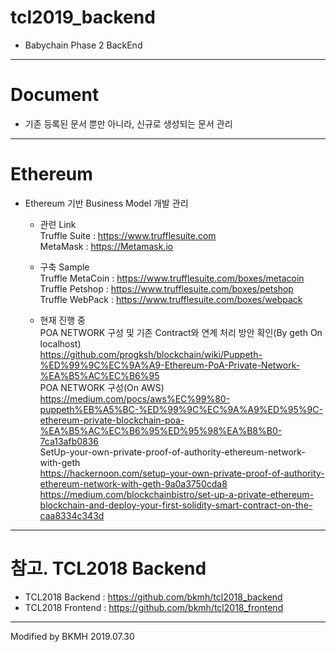 # tcl2019_backend
* Babychain Phase 2 BackEnd
***

# Document
* 기존 등록된 문서 뿐만 아니라, 신규로 생성되는 문서 관리

***
# Ethereum
* Ethereum 기반 Business Model 개발 관리
  - 관련 Link<br>
    Truffle Suite : https://www.trufflesuite.com<br>
    MetaMask : https://Metamask.io<br>
  
  - 구축 Sample<br>
    Truffle MetaCoin : https://www.trufflesuite.com/boxes/metacoin<br>
    Truffle Petshop  : https://www.trufflesuite.com/boxes/petshop<br>
    Truffle WebPack  : https://www.trufflesuite.com/boxes/webpack<br>
  - 현재 진행 중<br>
    POA NETWORK 구성 및 기존 Contract와 연계 처리 방안 확인(By geth On localhost)<br>
    https://github.com/progksh/blockchain/wiki/Puppeth-%ED%99%9C%EC%9A%A9-Ethereum-PoA-Private-Network-%EA%B5%AC%EC%B6%95<br>
    POA NETWORK 구성(On AWS)<br>
    https://medium.com/pocs/aws%EC%99%80-puppeth%EB%A5%BC-%ED%99%9C%EC%9A%A9%ED%95%9C-ethereum-private-blockchain-poa-%EA%B5%AC%EC%B6%95%ED%95%98%EA%B8%B0-7ca13afb0836<br>
    SetUp-your-own-private-proof-of-authority-ethereum-network-with-geth<br>
    https://hackernoon.com/setup-your-own-private-proof-of-authority-ethereum-network-with-geth-9a0a3750cda8<br>
    https://medium.com/blockchainbistro/set-up-a-private-ethereum-blockchain-and-deploy-your-first-solidity-smart-contract-on-the-caa8334c343d<br>
    
    
***

# 참고. TCL2018 Backend
* TCL2018 Backend : https://github.com/bkmh/tcl2018_backend
* TCL2018 Frontend : https://github.com/bkmh/tcl2018_frontend

***
Modified by BKMH 2019.07.30
